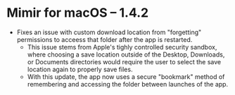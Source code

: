 # Mimir for macOS – 1.4.2

- Fixes an issue with custom download location from "forgetting" permissions to acceess that folder after the app is restarted. 
  - This issue stems from Apple's tighly controlled security sandbox, where choosing a save location outside of the Desktop, Downloads, or Documents directories would require the user to select the save location again to properly save files. 
  - With this update, the app now uses a secure "bookmark" method of remembering and accessing the folder between launches of the app.
